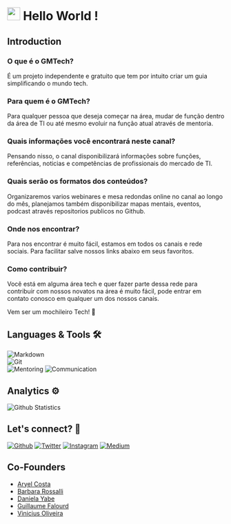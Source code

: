 <h1><img src="https://emojis.slackmojis.com/emojis/images/1531849430/4246/blob-sunglasses.gif?1531849430" width="30"/> Hello World ! </h1>

## Introduction

### O que é o GMTech?
É um projeto independente e gratuito que tem por intuito criar um guia simplificando o mundo tech.

### Para quem é o GMTech?
Para qualquer pessoa que deseja começar na área, mudar de função dentro da área de TI ou até mesmo evoluir na função atual através de mentoria.

### Quais informações você encontrará neste canal?
Pensando nisso, o canal disponibilizará informações sobre funções, referências, noticias e competências de profissionais do mercado de TI.

### Quais serão os formatos dos conteúdos?
Organizaremos varios webinares e mesa redondas online no canal ao longo do mês, planejamos também disponibilizar mapas mentais, eventos, podcast através repositorios publicos no Github.

### Onde nos encontrar?
Para nos encontrar é muito fácil, estamos em todos os canais e rede sociais. Para facilitar salve nossos links abaixo em seus favoritos.

### Como contribuir?
Você está em alguma área tech e quer fazer parte dessa rede para contribuir com nossos novatos na área é muito fácil, pode entrar em contato conosco em qualquer um dos nossos canais.

Vem ser um mochileiro Tech! 🚀		

## Languages & Tools 🛠  
![Markdown](https://img.shields.io/badge/-Markdown-05122A?style=flat&color=green)&nbsp;  
![Git](https://img.shields.io/badge/-Git-05122A?style=flat&color=gray)&nbsp;  
![Mentoring](https://img.shields.io/badge/-Mentoring-05122A?style=flat&color=gray)&nbsp;![Communication](https://img.shields.io/badge/-Communication-05122A?style=flat&color=gray)&nbsp;  

## Analytics ⚙️

<!-- ![Github Languages](https://github-readme-stats.vercel.app/api/top-langs/?username=GuiaDoMochileiroTech&layout=compact&count_private=true) -->
![Github Statistics](https://github-readme-stats.vercel.app/api/?username=GuiaDoMochileiroTech&count_private=true&show_icons=true)
<!--![Github Contributions](https://github-readme-streak-stats.herokuapp.com/?user=GuiaDoMochileiroTech&hide_border=true) -->

## Let's connect? 🤝

<p><a href="https://github.com/GuiaDoMochileiroTech" target="_blank"><img alt="Github" src="https://img.shields.io/badge/GitHub-%2312100E.svg?&style=for-the-badge&logo=Github&logoColor=white" /></a> <a href="https://twitter.com/_gmtech" target="_blank"><img alt="Twitter" src="https://img.shields.io/badge/twitter-%231DA1F2.svg?&style=for-the-badge&logo=twitter&logoColor=white" /></a> <a href="https://www.instagram.com/_gmtech/" target="_blank"><img alt="Instagram" src="https://img.shields.io/badge/Instagram-E4405F?&style=for-the-badge&logo=instgram&logoColor=white" /></a> <a href="guiadomochileirotech@gmail.com" target="_blank"><img alt="Medium" src="https://img.shields.io/badge/-Gmail-c14438.svg?&style=for-the-badge&logo=Gmail&logoColor=white" /></a></p>

## Co-Founders

- [Aryel Costa](https://www.linkedin.com/in/aryel-costa-b4386166/)
- [Barbara Rossalli](https://www.linkedin.com/in/b%C3%A1rbara-rossalli-2548189a/)
- [Daniela Yabe](https://www.linkedin.com/in/daniela-yabe-12ba19b3/)
- [Guillaume Falourd](http://bit.ly/guillaumefalourdlinkedin)
- [Vinicius Oliveira](https://www.linkedin.com/in/viniciusfdeoliveira/)
